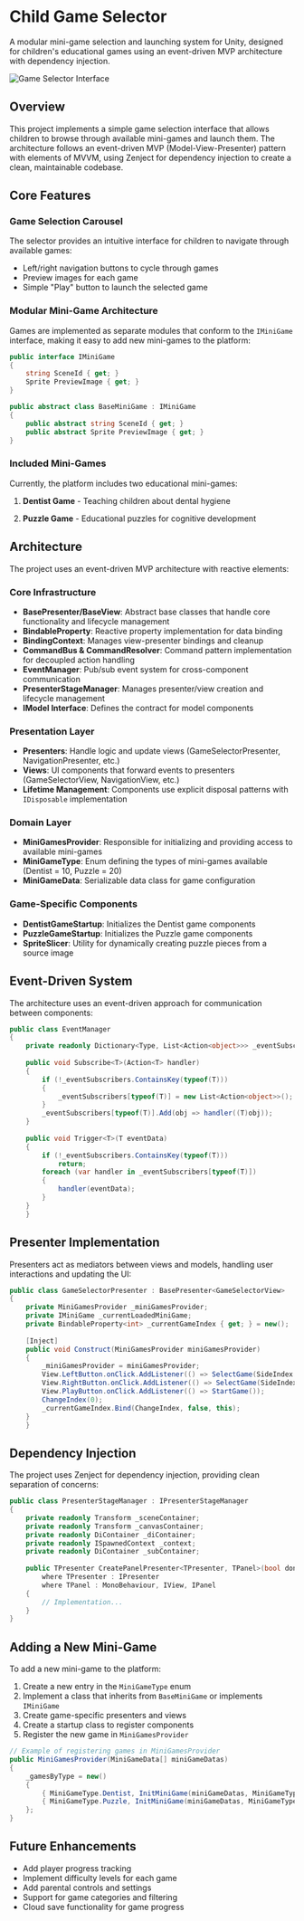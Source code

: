 # Child Game Selector

A modular mini-game selection and launching system for Unity, designed for children's educational games using an event-driven MVP architecture with dependency injection.

![Game Selector Interface](img/childgame.gif "Game Selector Interface")

## Overview

This project implements a simple game selection interface that allows children to browse through available mini-games and launch them. The architecture follows an event-driven MVP (Model-View-Presenter) pattern with elements of MVVM, using Zenject for dependency injection to create a clean, maintainable codebase.

## Core Features

### Game Selection Carousel

The selector provides an intuitive interface for children to navigate through available games:
- Left/right navigation buttons to cycle through games
- Preview images for each game
- Simple "Play" button to launch the selected game

### Modular Mini-Game Architecture

Games are implemented as separate modules that conform to the `IMiniGame` interface, making it easy to add new mini-games to the platform:

```csharp
public interface IMiniGame
{
    string SceneId { get; }
    Sprite PreviewImage { get; }
}

public abstract class BaseMiniGame : IMiniGame
{
    public abstract string SceneId { get; }
    public abstract Sprite PreviewImage { get; }
}
```

### Included Mini-Games

Currently, the platform includes two educational mini-games:

1. **Dentist Game** - Teaching children about dental hygiene
      
2. **Puzzle Game** - Educational puzzles for cognitive development

## Architecture

The project uses an event-driven MVP architecture with reactive elements:

### Core Infrastructure

- **BasePresenter/BaseView**: Abstract base classes that handle core functionality and lifecycle management
- **BindableProperty**: Reactive property implementation for data binding
- **BindingContext**: Manages view-presenter bindings and cleanup
- **CommandBus & CommandResolver**: Command pattern implementation for decoupled action handling
- **EventManager**: Pub/sub event system for cross-component communication
- **PresenterStageManager**: Manages presenter/view creation and lifecycle management
- **IModel Interface**: Defines the contract for model components

### Presentation Layer

- **Presenters**: Handle logic and update views (GameSelectorPresenter, NavigationPresenter, etc.)
- **Views**: UI components that forward events to presenters (GameSelectorView, NavigationView, etc.)
- **Lifetime Management**: Components use explicit disposal patterns with `IDisposable` implementation

### Domain Layer

- **MiniGamesProvider**: Responsible for initializing and providing access to available mini-games
- **MiniGameType**: Enum defining the types of mini-games available (Dentist = 10, Puzzle = 20)
- **MiniGameData**: Serializable data class for game configuration

### Game-Specific Components

- **DentistGameStartup**: Initializes the Dentist game components
- **PuzzleGameStartup**: Initializes the Puzzle game components
- **SpriteSlicer**: Utility for dynamically creating puzzle pieces from a source image

## Event-Driven System

The architecture uses an event-driven approach for communication between components:

```csharp
public class EventManager
{
    private readonly Dictionary<Type, List<Action<object>>> _eventSubscribers = new();
    
    public void Subscribe<T>(Action<T> handler)
    {
        if (!_eventSubscribers.ContainsKey(typeof(T)))
        {
            _eventSubscribers[typeof(T)] = new List<Action<object>>();
        }
        _eventSubscribers[typeof(T)].Add(obj => handler((T)obj));
    }
    
    public void Trigger<T>(T eventData)
    {
        if (!_eventSubscribers.ContainsKey(typeof(T)))
            return;
        foreach (var handler in _eventSubscribers[typeof(T)])
        {
            handler(eventData);
        }
    }
    }
```

## Presenter Implementation

Presenters act as mediators between views and models, handling user interactions and updating the UI:

```csharp
public class GameSelectorPresenter : BasePresenter<GameSelectorView>
{
    private MiniGamesProvider _miniGamesProvider;
    private IMiniGame _currentLoadedMiniGame;
    private BindableProperty<int> _currentGameIndex { get; } = new();
    
    [Inject]
    public void Construct(MiniGamesProvider miniGamesProvider)
    {
        _miniGamesProvider = miniGamesProvider;
        View.LeftButton.onClick.AddListener(() => SelectGame(SideIndex.Left));
        View.RightButton.onClick.AddListener(() => SelectGame(SideIndex.Right));
        View.PlayButton.onClick.AddListener(() => StartGame());
        ChangeIndex(0);
        _currentGameIndex.Bind(ChangeIndex, false, this);
    }
    }
```


## Dependency Injection

The project uses Zenject for dependency injection, providing clean separation of concerns:

```csharp
public class PresenterStageManager : IPresenterStageManager
{
    private readonly Transform _sceneContainer;
    private readonly Transform _canvasContainer;
    private readonly DiContainer _diContainer;
    private readonly ISpawnedContext _context;
    private readonly DiContainer _subContainer;
    
    public TPresenter CreatePanelPresenter<TPresenter, TPanel>(bool dontDestoryOnContextClean = false)
        where TPresenter : IPresenter
        where TPanel : MonoBehaviour, IView, IPanel
    {
        // Implementation...
    }
}
```

## Adding a New Mini-Game

To add a new mini-game to the platform:

1. Create a new entry in the `MiniGameType` enum
2. Implement a class that inherits from `BaseMiniGame` or implements `IMiniGame`
3. Create game-specific presenters and views
4. Create a startup class to register components
5. Register the new game in `MiniGamesProvider`

```csharp
// Example of registering games in MiniGamesProvider
public MiniGamesProvider(MiniGameData[] miniGameDatas)
{
    _gamesByType = new()
    {
        { MiniGameType.Dentist, InitMiniGame(miniGameDatas, MiniGameType.Dentist) },
        { MiniGameType.Puzzle, InitMiniGame(miniGameDatas, MiniGameType.Puzzle) }
    };
}
```

## Future Enhancements

- Add player progress tracking
- Implement difficulty levels for each game
- Add parental controls and settings
- Support for game categories and filtering
- Cloud save functionality for game progress